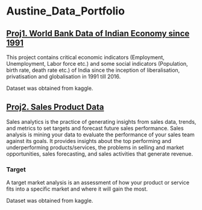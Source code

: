 # Austine_Data_Portfolio

## [Proj1. World Bank Data of Indian Economy since 1991](https://www.google.com "Google's Homepage")
This project contains critical economic indicators (Employment, Unemployment, Labor force etc.) and some social indicators (Population, birth rate, death rate etc.) of India since the inception of liberalisation, privatisation and globalisation in 1991 till 2016.

Dataset was obtained from kaggle.

## [Proj2. Sales Product Data](https://www.google.com "Google's Homepage")
Sales analytics is the practice of generating insights from sales data, trends, and metrics to set targets and forecast future sales performance. Sales analysis is mining your data to evaluate the performance of your sales team against its goals. It provides insights about the top performing and underperforming products/services, the problems in selling and market opportunities, sales forecasting, and sales activities that generate revenue.

### Target
A target market analysis is an assessment of how your product or service fits into a specific market and where it will gain the most.

Dataset was obtained from kaggle.
